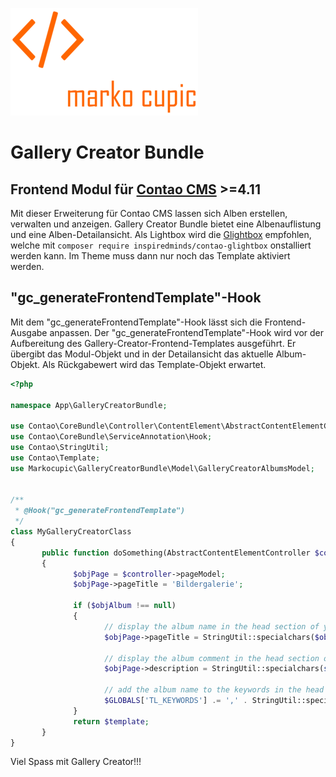 ![Logo](https://github.com/markocupic/markocupic/blob/main/logo.png)

# Gallery Creator Bundle

## Frontend Modul für [Contao CMS](https://www.contao.org) >=4.11

Mit dieser Erweiterung für Contao CMS lassen sich Alben erstellen, verwalten und anzeigen.
 Gallery Creator Bundle bietet eine Albenauflistung und eine Alben-Detailansicht.
 Als Lightbox wird die [Glightbox](https://biati-digital.github.io/glightbox/) empfohlen, welche mit `composer require inspiredminds/contao-glightbox` onstalliert werden kann.
 Im Theme muss dann nur noch das Template aktiviert werden.

## "gc_generateFrontendTemplate"-Hook
Mit dem "gc_generateFrontendTemplate"-Hook lässt sich die Frontend-Ausgabe anpassen.
Der "gc_generateFrontendTemplate"-Hook wird vor der Aufbereitung des Gallery-Creator-Frontend-Templates ausgeführt. Er übergibt das Modul-Objekt und in der Detailansicht das aktuelle Album-Objekt. Als Rückgabewert wird das Template-Objekt erwartet.


```php
<?php

namespace App\GalleryCreatorBundle;

use Contao\CoreBundle\Controller\ContentElement\AbstractContentElementController;
use Contao\CoreBundle\ServiceAnnotation\Hook;
use Contao\StringUtil;
use Contao\Template;
use Markocupic\GalleryCreatorBundle\Model\GalleryCreatorAlbumsModel;


/**
 * @Hook("gc_generateFrontendTemplate")
 */
class MyGalleryCreatorClass
{
       public function doSomething(AbstractContentElementController $controller, Template $template, ?GalleryCreatorAlbumsModel $objAlbum=null): Template
       {
              $objPage = $controller->pageModel;
              $objPage->pageTitle = 'Bildergalerie';

              if ($objAlbum !== null)
              {
                     // display the album name in the head section of your page (title tag)
                     $objPage->pageTitle = StringUtil::specialchars($objAlbum->name);

                     // display the album comment in the head section of your page (description tag)
                     $objPage->description = StringUtil::specialchars(strip_tags($objAlbum->comment));

                     // add the album name to the keywords in the head section of your page (keywords tag)
                     $GLOBALS['TL_KEYWORDS'] .= ',' . StringUtil::specialchars($objAlbum->name) . ',' . StringUtil::specialchars($objAlbum->event_location);
              }
              return $template;
       }
}
```


Viel Spass mit Gallery Creator!!!

